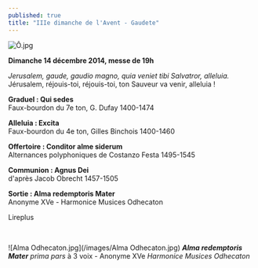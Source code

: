 ```yaml
---
published: true
title: "IIIe dimanche de l'Avent - Gaudete"
---
```


![Ô.jpg](/images/Ô.jpg)


**Dimanche 14 décembre 2014, messe de 19h**

*Jerusalem, gaude, gaudio magno, quia veniet tibi Salvatror, alleluia.*  
Jérusalem, réjouis-toi, réjouis-toi, ton Sauveur va venir, alleluia !

**Graduel : Qui sedes**  
Faux-bourdon du 7e ton, G. Dufay 1400-1474

**Alleluia : Excita**  
Faux-bourdon du 4e ton, Gilles Binchois 1400-1460

**Offertoire : Conditor alme siderum**  
Alternances polyphoniques de Costanzo Festa 1495-1545

**Communion : Agnus Dei**  
d'après Jacob Obrecht 1457-1505

**Sortie : Alma redemptoris Mater**  
Anonyme XVe - Harmonice Musices Odhecaton

Lireplus

&nbsp;

![Alma Odhecaton.jpg](/images/Alma Odhecaton.jpg)
***Alma redemptoris Mater*** *prima pars* à 3 voix - Anonyme XVe *Harmonice Musices Odhecaton*